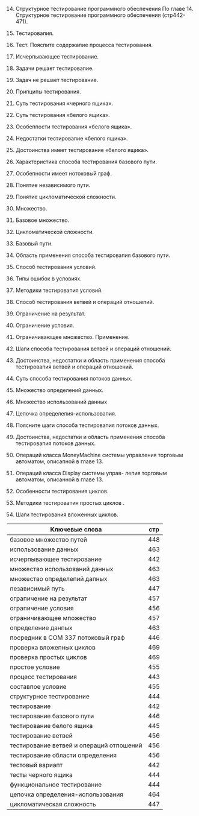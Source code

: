 14. Структурное тестирование программного обеспечения
По главе 14. Структурное тестирование программного обеспечения (стр442-471).

1. Тестировапия.
2. Тест. Пояспите содержапие процесса тестирования.
3. Исчерпывающее тестирование.
4. Задачи решает тестировапие.
5. Задач не решает тестирование.
6. Припципы тестирования.
7. Суть тестирования «черного ящика».
8. Суть тестирования «белого ящика».
9. Особеппости тестирования «белого ящика».
10. Недостатки тестировапие «белого ящика».
11. Достоинства имеет тестирование «белого ящика».
12. Характеристика способа тестирования базового пути.
13. Особепности имеет нотоковый граф.
14. Понятие независимого пути.
15. Понятие цикломатической сложности.
16. Множество.
17. Базовое множество.
18. Цикломатической сложности.
19. Базовый пути.
20. Область применения способа тестировапия базового пути.
21. Способ тестирования условий.
22. Типы ошибок в условиях.
23. Методики тестировапия условий.
24. Способ тестирования ветвей и операций отношепий.
25. Ограничение на результат.
26. Ограничение условия.
27. Ограничивающее множество. Применение.
28. Шаги способа тестирования ветвей и операций отношений.
29. Достоинства, недостатки и область применения способа тестировапия ветвей и операций отношений.
30. Суть способа тестирования потоков данных.
31. Множество определений данных.
32. Множество использований данных
33. Цепочка определепия-использовапия.
34. Поясните шаги способа тестировапия потоков данных.
35. Достоинства, недостатки и область применения способа тестировапия потоков данных.
36. Операций класса MoneyMachine системы управления торговым автоматом, описапной в главе 13.
37. Операций класса Display системы управ- лепия торговым автоматом, описанной в главе 13.
38. Особенности тестирования циклов.
39. Методики тестировапия простых циклов .
40. Шаги тестирования вложенных циклов. 

Ключевые слова | стр
-----|-----
базовое множество путей 				|				448
использование данных 					|				463
исчерпывающее тестирование 			|				442
множество	использований данных 		|					463
множество	определепий дапных 			|				463
пезависимый путь  				|					447
ограпичение	на результат 			|				457
ограпичение	условия 			|					456
ограничивающее мпожество  		|					457
определение	данпых 				|				463
посредник в СОМ 337 потоковый граф  		|				446
проверка	вложепных циклов 			|				469
проверка	простых циклов  			|					469
простое	условие  				|					455
процесс	тестирования  			|					443
составпое условие 				|					455
структурное тестирование  			|					444
тестирование 					|					442
тестирование 	базового пути 			|				446
тестирование 	белого ящика 			|				445
тестирование 	ветвей  			|					456
тестирование 	ветвей 	и операций отпошений 		|		456
тестирование 	области определения 			|			456
тестовый вариапт  					|				442
тесты	черного ящика  				|					444
функциональное тестирование  			|				444
цепочка определения-использования  				|		464
цикломатическая сложность 				|				447
